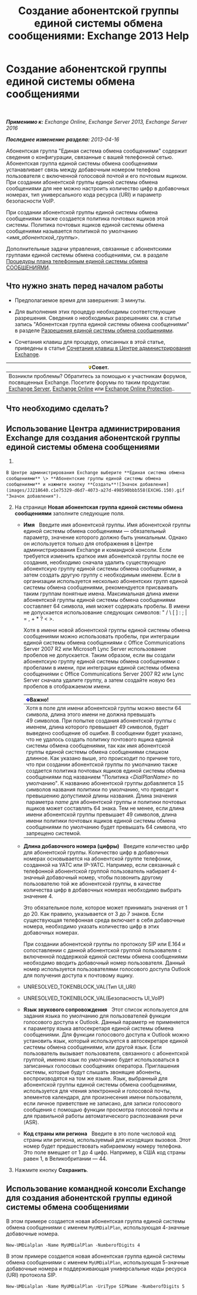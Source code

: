 ﻿---
title: 'Создание абонентской группы единой системы обмена сообщениями: Exchange 2013 Help'
TOCTitle: Создание абонентской группы единой системы обмена сообщениями
ms:assetid: 963ff2e1-515d-439a-953a-664174e5e283
ms:mtpsurl: https://technet.microsoft.com/ru-ru/library/Bb123819(v=EXCHG.150)
ms:contentKeyID: 50488684
ms.date: 04/30/2018
mtps_version: v=EXCHG.150
f1_keywords:
- Microsoft.Exchange.Management.SnapIn.Esm.Servers.UnifiedMessaging.CreateUMDialPlanWizardForm.CreateUMDialPlanWizardPage
ms.translationtype: HT
---

# Создание абонентской группы единой системы обмена сообщениями

 

_**Применимо к:** Exchange Online, Exchange Server 2013, Exchange Server 2016_

_**Последнее изменение раздела:** 2013-04-16_

Абонентская группа "Единая система обмена сообщениями" содержит сведения о конфигурации, связанные с вашей телефонной сетью. Абонентская группа единой системы обмена сообщениями устанавливает связь между добавочным номером телефона пользователя с включенной голосовой почтой и его почтовым ящиком. При создании абонентской группы единой системы обмена сообщениями для нее можно настроить количество цифр в добавочных номерах, тип универсального кода ресурса (URI) и параметр безопасности VoIP.

При создании абонентской группы единой системы обмена сообщениями также создается политика почтовых ящиков этой системы. Политика почтовых ящиков единой системы обмена сообщениями называется политикой по умолчанию \<*имя\_абонентской\_группы*\>.

Дополнительные задачи управления, связанные с абонентскими группами единой системы обмена сообщениями, см. в разделе [Процедуры плана телефонным единой системы обмена СООБЩЕНИЯМИ](um-dial-plan-procedures-exchange-2013-help.md).

## Что нужно знать перед началом работы

  - Предполагаемое время для завершения: 3 минуты.

  - Для выполнения этих процедур необходимы соответствующие разрешения. Сведения о необходимых разрешениях см. в статье запись "Абонентская группа единой системы обмена сообщениями" в разделе [Разрешения единой системы обмена сообщениями](unified-messaging-permissions-exchange-2013-help.md).

  - Сочетания клавиш для процедур, описанных в этой статье, приведены в статье [Сочетания клавиш в Центре администрирования Exchange](keyboard-shortcuts-in-the-exchange-admin-center-exchange-online-protection-help.md).

<table>
<thead>
<tr class="header">
<th><img src="images/Bb124558.tip(EXCHG.150).gif" title="Совет" alt="Совет" />Совет.</th>
</tr>
</thead>
<tbody>
<tr class="odd">
<td>Возникли проблемы? Обратитесь за помощью к участникам форумов, посвященных Exchange. Посетите форумы по таким продуктам: <a href="https://go.microsoft.com/fwlink/p/?linkid=60612">Exchange Server</a>, <a href="https://go.microsoft.com/fwlink/p/?linkid=267542">Exchange Online</a> или <a href="https://go.microsoft.com/fwlink/p/?linkid=285351">Exchange Online Protection</a>..</td>
</tr>
</tbody>
</table>


## Что необходимо сделать?

## Использование Центра администрирования Exchange для создания абонентской группы единой системы обмена сообщениями

1.  
    
    В Центре администрирования Exchange выберите **Единая система обмена сообщениями** \> **Абонентские группы единой системы обмена сообщениями** и нажмите кнопку **Создать**![Значок добавления](images/JJ218640.c1e75329-d6d7-4073-a27d-498590bbb558(EXCHG.150).gif "Значок добавления").

2.  На странице **Новая абонентская группа единой системы обмена сообщениями** заполните следующие поля.
    
      - **Имя**   Введите имя абонентской группы. Имя абонентской группы единой системы обмена сообщениями — обязательный параметр, значение которого должно быть уникальным. Однако он используется только для отображения в Центре администрирования Exchange и командной консоли. Если требуется изменить краткое имя абонентской группы после ее создания, необходимо сначала удалить существующую абонентскую группу единой системы обмена сообщениями, а затем создать другую группу с необходимым именем. Если в организации используется несколько абонентских групп единой системы обмена сообщениями, рекомендуется присваивать таким группам понятные имена. Максимальная длина имени абонентской группы единой системы обмена сообщениями составляет 64 символа, имя может содержать пробелы. В имени не допускается использование следующих символов: " / \\ \[ \] : ; | = , + \* ? \< \>.
        
        Хотя в имени новой абонентской группы единой системы обмена сообщениями можно использовать пробелы, при интеграции единой системы обмена сообщениями с Office Communications Server 2007 R2 или Microsoft Lync Server использование пробелов не допускается. Таким образом, если вы создали абонентскую группу единой системы обмена сообщениями с пробелами в имени, при интеграции единой системы обмена сообщениями с Office Communications Server 2007 R2 или Lync Server сначала удалите группу, а затем создайте новую без пробелов в отображаемом имени.
        
        <table>
        <thead>
        <tr class="header">
        <th><img src="images/Dd876857.important(EXCHG.150).gif" title="Важно" alt="Важно" />Важно!</th>
        </tr>
        </thead>
        <tbody>
        <tr class="odd">
        <td>Хотя в поле для имени абонентской группы можно ввести 64 символа, длина этого имени не должна превышать 49 символов. При попытке создания абонентской группы с именем, длина которого превышает 49 символов, будет выведено сообщение об ошибке. В сообщении будет указано, что не удалось создать политику почтового ящика единой системы обмена сообщениями, так как имя абонентской группы единой системы обмена сообщениями слишком длинное. Как указано выше, это происходит по причине того, что при создании абонентской группы по умолчанию также создается политика почтовых ящиков единой системы обмена сообщениями под названием &quot;Политика <em>&lt;DialPlanName&gt;</em> по умолчанию&quot;. К названию абонентской группы добавляется 15 символов названия политики по умолчанию, что приводит к превышению допустимой длины названия. Длина значения параметра <em>name</em> для абонентской группы и политики почтовых ящиков может составлять 64 знака. Тем не менее, если длина имени абонентской группы превышает 49 символов, длина имени политики почтовых ящиков единой системы обмена сообщениями по умолчанию будет превышать 64 символа, что запрещено системой.</td>
        </tr>
        </tbody>
        </table>
    
      - **Длина добавочного номера (цифры)**   Введите количество цифр для абонентской группы. Количество цифр в добавочных номерах основывается на абонентской группе телефонии, созданной на УАТС или IP-УАТС. Например, если связанный с телефонной абонентской группой пользователь набирает 4-значный добавочный номер, чтобы позвонить другому пользователю той же абонентской группы, в качестве количества цифр в добавочных номерах необходимо выбрать значение 4.
        
        Это обязательное поле, которое может принимать значения от 1 до 20. Как правило, указывается от 3 до 7 знаков. Если существующая телефонная среда включает в себя добавочные номера, необходимо указать количество цифр в этих добавочных номерах.
        
        При создании абонентской группы по протоколу SIP или E.164 и сопоставлении с данной абонентской группой пользователя с включенной поддержкой единой системы обмена сообщениями необходимо вводить добавочный номер пользователя. Данный номер используется пользователями голосового доступа Outlook для получения доступа к почтовому ящику.
    
      - UNRESOLVED\_TOKENBLOCK\_VAL(Тип UI\_URI)
    
      - UNRESOLVED\_TOKENBLOCK\_VAL(Безопасность UI\_VoIP)
    
      - **Язык звукового сопровождения**   Этот список используется для задания языка по умолчанию для пользователей функции голосового доступа к Outlook. Данный параметр не применяется к параметру языка автосекретаря единой системы обмена сообщениями. Для функции голосового доступа к Outlook можно установить язык, который используется в автосекретаре единой системы обмена сообщениями, или другой язык. Если пользователь вызывает пользователя, связанного с абонентской группой, именно язык по умолчанию будет использоваться в записанных голосовых сообщениях оператора. Приглашения системы, которые будут слышать звонящие абоненты, воспроизводятся на том же языке. Язык, выбранный для абонентской группы единой системы обмена сообщениями, используется для чтения электронной и голосовой почты, элементов календаря, для произнесения имени пользователя, если личное приветствие не записано, для записи голосового сообщения с помощью функции просмотра голосовой почты и для правильной работы автоматического распознавания речи (ASR).
    
      - **Код страны или региона**   Введите в это поле числовой код страны или региона, используемый для исходящих вызовов. Этот номер будет предшествовать набираемому номеру телефона. Это поле вмещает от 1 до 4 цифр. Например, в США код страны равен 1, в Великобритании — 44.

3.  Нажмите кнопку **Сохранить**.

## Использование командной консоли Exchange для создания абонентской группы единой системы обмена сообщениями

В этом примере создается новая абонентская группа единой системы обмена сообщениями с именем `MyUMDialPlan`, использующая 4-значные добавочные номера.

    New-UMDialplan -Name MyUMDialPlan -NumberofDigits 4

В этом примере создается новая абонентская группа единой системы обмена сообщениями с именем `MyUMDialPlan`, использующая 5-значные добавочные номера и поддерживающая универсальные коды ресурса (URI) протокола SIP.

    New-UMDialplan -Name MyUMDialPlan -UriType SIPName -NumberofDigits 5

